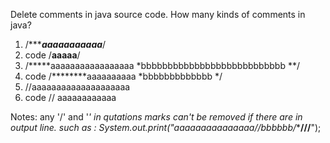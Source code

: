 Delete  comments in java source code.
How many kinds of comments in java?

1. /******aaaaaaaaaaa***/
2. code /**aaaaa**/
3. /*****aaaaaaaaaaaaaaaaa
   *bbbbbbbbbbbbbbbbbbbbbbbbbbb
   **/
4. code /********aaaaaaaaaa
   *bbbbbbbbbbbbb
   */
5. //aaaaaaaaaaaaaaaaaaaa
6. code // aaaaaaaaaaaa

Notes: any '/' and '*' in qutations marks can't be removed if there are in output line.
such as :     System.out.print("aaaaaaaaaaaaaaa//bbbbbb/******///****");







